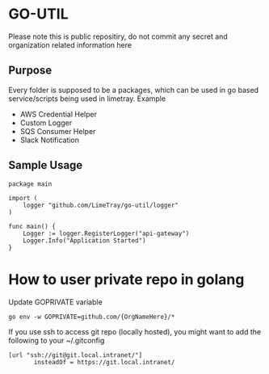 # GO-UTIL

Please note this is public repositiry, do not commit any secret and organization related information here  

## Purpose

Every folder is supposed to be a packages, which can be used in go based service/scripts being used in limetray.
Example
 - AWS Credential Helper
 - Custom Logger
 - SQS Consumer Helper
 - Slack Notification

## Sample Usage
```
package main

import (
	logger "github.com/LimeTray/go-util/logger"
)

func main() {
	Logger := logger.RegisterLogger("api-gateway")
	Logger.Info("Application Started")
}
```


# How to user private repo in golang


Update GOPRIVATE variable
```
go env -w GOPRIVATE=github.com/{OrgNameHere}/*
```
If you use ssh to access git repo (locally hosted), you might want to add the following to your ~/.gitconfig
```
[url "ssh://git@git.local.intranet/"]
       insteadOf = https://git.local.intranet/
```
